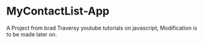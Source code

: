 # MyContactList-App
 A Project from brad Traversy youtube tutorials on javascript, Modification is to be made later on.
